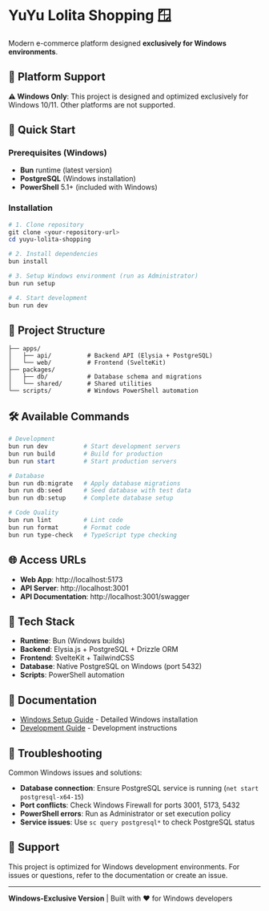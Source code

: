 # YuYu Lolita Shopping 🪟

Modern e-commerce platform designed **exclusively for Windows environments**.

## 🎯 Platform Support

**⚠️ Windows Only**: This project is designed and optimized exclusively for Windows 10/11. Other platforms are not supported.

## 🚀 Quick Start

### Prerequisites (Windows)
- **Bun** runtime (latest version)
- **PostgreSQL** (Windows installation) 
- **PowerShell** 5.1+ (included with Windows)

### Installation

```powershell
# 1. Clone repository
git clone <your-repository-url>
cd yuyu-lolita-shopping

# 2. Install dependencies
bun install

# 3. Setup Windows environment (run as Administrator)
bun run setup

# 4. Start development
bun run dev
```

## 📁 Project Structure

```
├── apps/
│   ├── api/          # Backend API (Elysia + PostgreSQL)
│   └── web/          # Frontend (SvelteKit)
├── packages/
│   ├── db/           # Database schema and migrations
│   └── shared/       # Shared utilities
└── scripts/          # Windows PowerShell automation
```

## 🛠️ Available Commands

```powershell
# Development
bun run dev          # Start development servers
bun run build        # Build for production
bun run start        # Start production servers

# Database
bun run db:migrate   # Apply database migrations
bun run db:seed      # Seed database with test data
bun run db:setup     # Complete database setup

# Code Quality
bun run lint         # Lint code
bun run format       # Format code
bun run type-check   # TypeScript type checking
```

## 🌐 Access URLs

- **Web App**: http://localhost:5173
- **API Server**: http://localhost:3001
- **API Documentation**: http://localhost:3001/swagger

## 🔧 Tech Stack

- **Runtime**: Bun (Windows builds)
- **Backend**: Elysia.js + PostgreSQL + Drizzle ORM
- **Frontend**: SvelteKit + TailwindCSS
- **Database**: Native PostgreSQL on Windows (port 5432)
- **Scripts**: PowerShell automation

## 📖 Documentation

- [Windows Setup Guide](SETUP_WINDOWS.md) - Detailed Windows installation
- [Development Guide](CLAUDE.md) - Development instructions

## 🐛 Troubleshooting

Common Windows issues and solutions:

- **Database connection**: Ensure PostgreSQL service is running (`net start postgresql-x64-15`)
- **Port conflicts**: Check Windows Firewall for ports 3001, 5173, 5432
- **PowerShell errors**: Run as Administrator or set execution policy
- **Service issues**: Use `sc query postgresql*` to check PostgreSQL status

## 🤝 Support

This project is optimized for Windows development environments. For issues or questions, refer to the documentation or create an issue.

---

**Windows-Exclusive Version** | Built with ❤️ for Windows developers